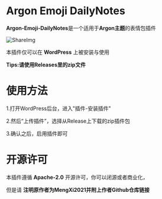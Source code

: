 # Argon Emoji DailyNotes

**Argon-Emoji-DailyNotes**是一个适用于**Argon主题**的表情包插件

![ShareImg](https://static.nextsay.cn/image/website/Argon-Emoji-DailyNotes.png "Argon-Emoji-DailyNotes-Img")

本插件仅可以在 **WordPress** 上被安装与使用

**Tips:请使用Releases里的zip文件**

# 使用方法

1.打开WordPress后台，进入"插件-安装插件"

2.然后“上传插件”，选择从Release上下载的zip插件包

3.确认之后，启用插件即可

# 开源许可

本插件遵循 **Apache-2.0** 开源许可，你可以闭源或者商业化，

但是请 **注明原作者为MengXi2021并附上作者Github仓库链接**